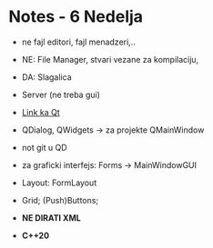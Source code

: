 # Notes  - 6 Nedelja

- ne fajl editori, fajl menadzeri,..
- NE: File Manager, stvari vezane za kompilaciju, 

- DA: Slagalica
- Server (ne treba gui)

- <a href="https://www.qt.io/download-qt-installer-oss?hsCtaTracking=99d9dd4f-5681-48d2-b096-470725510d34%7C074ddad0-fdef-4e53-8aa8-5e8a876d6ab4" target="_blank"> Link ka Qt </a>

- QDialog, QWidgets -> za projekte QMainWindow

- not git u QD


- za graficki interfejs: Forms -> MainWindowGUI
- Layout: FormLayout 
- Grid; (Push)Buttons;

- **NE DIRATI XML**

- **C++20**